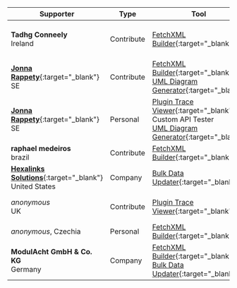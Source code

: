 Supporter|Type|Tool|Why/How|Users|When
---|---|---|---|---|---
**Tadhg Conneely**<br/>Ireland|Contribute|[FetchXML Builder](https://fetchxmlbuilder.com){:target="_blank"}|Suggests<br/>Report Bugs<br/>Documentation<br/>Helping||October 2025
[**Jonna Rappety**](https://rappen.net){:target="_blank"}<br/>SE|Contribute|[FetchXML Builder](https://fetchxmlbuilder.com){:target="_blank"}<br/>[UML Diagram Generator](https://jonasr.app/uml){:target="_blank"}|||April 2025
[**Jonna Rappety**](https://rappen.net){:target="_blank"}<br/>SE|Personal|[Plugin Trace Viewer](https://jonasr.app/ptv){:target="_blank"}<br/>Custom API Tester<br/>[UML Diagram Generator](https://jonasr.app/uml){:target="_blank"}|||April 2025
**raphael medeiros**<br/>brazil|Contribute|[FetchXML Builder](https://fetchxmlbuilder.com){:target="_blank"}|Report Bugs<br/>Helping|Developer<br/>Customizer|April 2025
[**Hexalinks Solutions**](https://www.hexalinks.com/){:target="_blank"}<br/>United States|Company|[Bulk Data Updater](https://jonasr.app/bdu){:target="_blank"}|OOB can't|Administrator|January 2025
_anonymous_<br/>UK|Contribute|[Plugin Trace Viewer](https://jonasr.app/ptv){:target="_blank"}|Save Time<br/>Quality<br/>OOB can't||January 2025
_anonymous_, Czechia|Personal|[FetchXML Builder](https://fetchxmlbuilder.com){:target="_blank"}||Developer|November 2024
**ModulAcht GmbH & Co. KG**<br/>Germany|Company|[FetchXML Builder](https://fetchxmlbuilder.com){:target="_blank"}<br/>[Bulk Data Updater](https://jonasr.app/bdu){:target="_blank"}||Developer<br/>Administrator|November 2024
